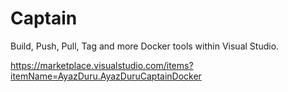 # Captain

Build, Push, Pull, Tag and more Docker tools within Visual Studio.

https://marketplace.visualstudio.com/items?itemName=AyazDuru.AyazDuruCaptainDocker
